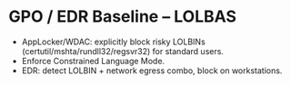 # GPO / EDR Baseline – LOLBAS
- AppLocker/WDAC: explicitly block risky LOLBINs (certutil/mshta/rundll32/regsvr32) for standard users.
- Enforce Constrained Language Mode.
- EDR: detect LOLBIN + network egress combo, block on workstations.
